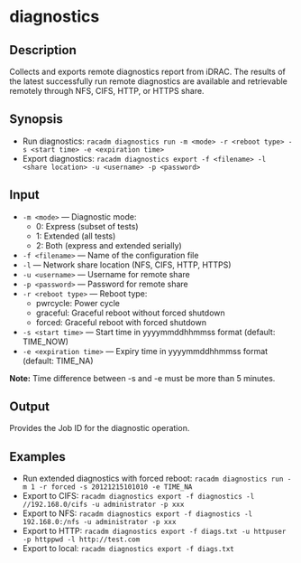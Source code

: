 # diagnostics

## Description

Collects and exports remote diagnostics report from iDRAC. The results of the latest successfully run remote diagnostics are available and retrievable remotely through NFS, CIFS, HTTP, or HTTPS share.

## Synopsis

- Run diagnostics: `racadm diagnostics run -m <mode> -r <reboot type> -s <start time> -e <expiration time>`
- Export diagnostics: `racadm diagnostics export -f <filename> -l <share location> -u <username> -p <password>`

## Input

- `-m <mode>` — Diagnostic mode:
  - 0: Express (subset of tests)
  - 1: Extended (all tests)
  - 2: Both (express and extended serially)
- `-f <filename>` — Name of the configuration file
- `-l` — Network share location (NFS, CIFS, HTTP, HTTPS)
- `-u <username>` — Username for remote share
- `-p <password>` — Password for remote share
- `-r <reboot type>` — Reboot type:
  - pwrcycle: Power cycle
  - graceful: Graceful reboot without forced shutdown
  - forced: Graceful reboot with forced shutdown
- `-s <start time>` — Start time in yyyymmddhhmmss format (default: TIME_NOW)
- `-e <expiration time>` — Expiry time in yyyymmddhhmmss format (default: TIME_NA)

**Note:** Time difference between -s and -e must be more than 5 minutes.

## Output

Provides the Job ID for the diagnostic operation.

## Examples

- Run extended diagnostics with forced reboot: `racadm diagnostics run -m 1 -r forced -s 20121215101010 -e TIME_NA`
- Export to CIFS: `racadm diagnostics export -f diagnostics -l //192.168.0/cifs -u administrator -p xxx`
- Export to NFS: `racadm diagnostics export -f diagnostics -l 192.168.0:/nfs -u administrator -p xxx`
- Export to HTTP: `racadm diagnostics export -f diags.txt -u httpuser -p httppwd -l http://test.com`
- Export to local: `racadm diagnostics export -f diags.txt`